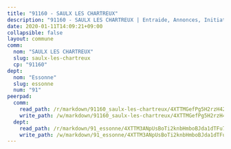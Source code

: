 ```yaml
---
title: "91160 - SAULX LES CHARTREUX"
description: "91160 - SAULX LES CHARTREUX | Entraide, Annonces, Initiatives"
date: 2020-01-11T14:09:21+09:00
collapsible: false
layout: commune
comm:
  nom: "SAULX LES CHARTREUX"
  slug: saulx-les-chartreux
  cp: "91160"
dept:
  nom: "Essonne"
  slug: essonne
  num: "91"
peerpad:
  comm:
    read_path: /r/markdown/91160_saulx-les-chartreux/4XTTMGefPg5H2rzH426rCHQg8NjjNTSRZD2Y8cqAQMBaNC54M
    write_path: /w/markdown/91160_saulx-les-chartreux/4XTTMGefPg5H2rzH426rCHQg8NjjNTSRZD2Y8cqAQMBaNC54M-K3TgTpkSRdN1QvzJ1YiYXHnwTe2ew8CEhCMNVhf9CgaZwL5Xao8axJrsy1ZujQ6kYDNxYThsDM6nvhnrxXQZNuvvLtcW1EK2EkbNPnb8WXeKVWQJMrb2pUM3syQ6rQmiDPx8NgZf
  dept:
    read_path: /r/markdown/91_essonne/4XTTM3ANpUsBoTi2knbHmboBJda1dTFu7ky8ZK9dB2RyMMfWF
    write_path: /w/markdown/91_essonne/4XTTM3ANpUsBoTi2knbHmboBJda1dTFu7ky8ZK9dB2RyMMfWF-K3TgUyWqeJSocSvH4aaj1ao8GVHVL7XNdUYQ4QUUeH9BAdnr24zoBJ2C3FCPvjfnNG6dyrzadtyfizxGKpMjZFU9wDjSpA4g6VtDcxL8iEmbLsyV9TFoF7XzgcRopbNZHgpYvcW3
---
```


